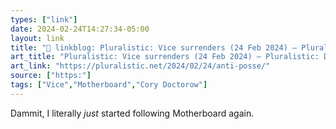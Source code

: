 ```yaml
---
types: ["link"]
date: 2024-02-24T14:27:34-05:00
layout: link
title: "🔗 linkblog: Pluralistic: Vice surrenders (24 Feb 2024) – Pluralistic: Daily links from Cory Doctorow'"
art_title: "Pluralistic: Vice surrenders (24 Feb 2024) – Pluralistic: Daily links from Cory Doctorow"
art_link: "https://pluralistic.net/2024/02/24/anti-posse/"
source: ["https:"]
tags: ["Vice","Motherboard","Cory Doctorow"]
---
```

Dammit, I literally *just* started following Motherboard again.
